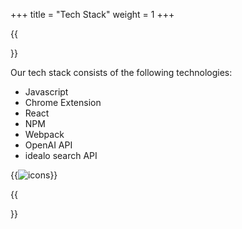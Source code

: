 +++
title = "Tech Stack"
weight = 1
+++

{{<section title="Tech stack">}}

Our tech stack consists of the following technologies:

- Javascript
- Chrome Extension
- React
- NPM
- Webpack
- OpenAI API
- idealo search API

{{<image src="icons.png" alt="icons">}}

{{</section>}}


